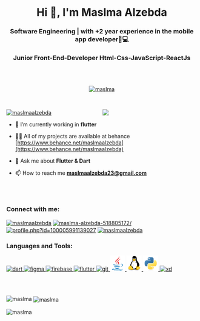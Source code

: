 <h1 align="center">Hi 👋, I'm Maslma Alzebda</h1>
<h3 align="center"> Software Engineering | with +2 year experience in the mobile app developer📱💻 </h3>
<h3 align="center"> Junior Front-End-Developer Html-Css-JavaScript-ReactJs </h3>

<br><br>

<p align="center"> <a href="https://github.com/ryo-ma/github-profile-trophy"><img src="https://github-profile-trophy.vercel.app/?username=maslma" alt="maslma" /></a> </p>

<br>

<picture> <img align="right" src="https://github.com/7oSkaaa/7oSkaaa/blob/main/Images/Right_Side.gif?raw=true" width = 250px></picture>


<p align="left"> <a href="https://twitter.com/maslmaalzebda" target="blank"><img src="https://img.shields.io/twitter/follow/maslmaalzebda?logo=twitter&style=for-the-badge" alt="maslmaalzebda" /></a> </p>

- 🔭 I’m currently working in **flutter**

- 👨‍💻 All of my projects are available at behance [https://www.behance.net/maslmaalzebda](https://www.behance.net/maslmaalzebda)

- 💬 Ask me about **Flutter & Dart**

- 📫 How to reach me **maslmaalzebda23@gmail.com**

<br><br>


<h3 align="left">Connect with me:</h3>
<p align="left">
<a href="https://twitter.com/maslmaalzebda" target="blank"><img align="center" src="https://raw.githubusercontent.com/rahuldkjain/github-profile-readme-generator/master/src/images/icons/Social/twitter.svg" alt="maslmaalzebda" height="30" width="40" /></a>
<a href="https://linkedin.com/in/maslma-alzebda-518805172/" target="blank"><img align="center" src="https://raw.githubusercontent.com/rahuldkjain/github-profile-readme-generator/master/src/images/icons/Social/linked-in-alt.svg" alt="maslma-alzebda-518805172/" height="30" width="40" /></a>
<a href="https://fb.com/profile.php?id=100005991139027" target="blank"><img align="center" src="https://raw.githubusercontent.com/rahuldkjain/github-profile-readme-generator/master/src/images/icons/Social/facebook.svg" alt="profile.php?id=100005991139027" height="30" width="40" /></a>
<a href="https://www.behance.net/maslmaalzebda" target="blank"><img align="center" src="https://raw.githubusercontent.com/rahuldkjain/github-profile-readme-generator/master/src/images/icons/Social/behance.svg" alt="maslmaalzebda" height="30" width="40" /></a>
</p>

<h3 align="left">Languages and Tools:</h3>
<p align="left"> <a href="https://dart.dev" target="_blank" rel="noreferrer"> <img src="https://www.vectorlogo.zone/logos/dartlang/dartlang-icon.svg" alt="dart" width="40" height="40"/> </a> <a href="https://www.figma.com/" target="_blank" rel="noreferrer"> <img src="https://www.vectorlogo.zone/logos/figma/figma-icon.svg" alt="figma" width="40" height="40"/> </a> <a href="https://firebase.google.com/" target="_blank" rel="noreferrer"> <img src="https://www.vectorlogo.zone/logos/firebase/firebase-icon.svg" alt="firebase" width="40" height="40"/> </a> <a href="https://flutter.dev" target="_blank" rel="noreferrer"> <img src="https://www.vectorlogo.zone/logos/flutterio/flutterio-icon.svg" alt="flutter" width="40" height="40"/> </a> <a href="https://git-scm.com/" target="_blank" rel="noreferrer"> <img src="https://www.vectorlogo.zone/logos/git-scm/git-scm-icon.svg" alt="git" width="40" height="40"/> </a> <a href="https://www.java.com" target="_blank" rel="noreferrer"> <img src="https://raw.githubusercontent.com/devicons/devicon/master/icons/java/java-original.svg" alt="java" width="40" height="40"/> </a> <a href="https://www.linux.org/" target="_blank" rel="noreferrer"> <img src="https://raw.githubusercontent.com/devicons/devicon/master/icons/linux/linux-original.svg" alt="linux" width="40" height="40"/> </a> <a href="https://www.python.org" target="_blank" rel="noreferrer"> <img src="https://raw.githubusercontent.com/devicons/devicon/master/icons/python/python-original.svg" alt="python" width="40" height="40"/> </a> <a href="https://www.adobe.com/products/xd.html" target="_blank" rel="noreferrer"> <img src="https://cdn.worldvectorlogo.com/logos/adobe-xd.svg" alt="xd" width="40" height="40"/> </a> </p>

<br><br>


<p><img align="left" src="https://github-readme-stats.vercel.app/api/top-langs?username=maslma&show_icons=true&locale=en&layout=compact" alt="maslma" /></p>

<p>&nbsp;<img align="center" src="https://github-readme-stats.vercel.app/api?username=maslma&show_icons=true&locale=en" alt="maslma" /></p>

<p><img align="center" src="https://github-readme-streak-stats.herokuapp.com/?user=maslma&" alt="maslma" /></p>
